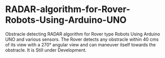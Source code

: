 # RADAR-algorithm-for-Rover-Robots-Using-Arduino-UNO
Obstracle detecting RADAR algorithm for Rover type Robots Using Arduino UNO and various sensors.
The Rover detects any obstracle within 40 cms of its view with a 270° angular view and can maneuver itself towards the obstracle.
It is Still under Development.
